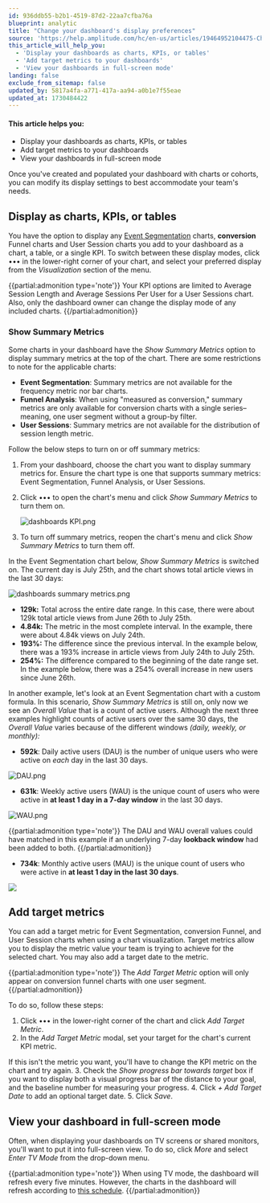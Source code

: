 ```yaml
---
id: 936ddb55-b2b1-4519-87d2-22aa7cfba76a
blueprint: analytic
title: "Change your dashboard's display preferences"
source: 'https://help.amplitude.com/hc/en-us/articles/19464952104475-Change-your-dashboard-s-display-preferences'
this_article_will_help_you:
  - 'Display your dashboards as charts, KPIs, or tables'
  - 'Add target metrics to your dashboards'
  - 'View your dashboards in full-screen mode'
landing: false
exclude_from_sitemap: false
updated_by: 5817a4fa-a771-417a-aa94-a0b1e7f55eae
updated_at: 1730484422
---
```

#### This article helps you:

* Display your dashboards as charts, KPIs, or tables
* Add target metrics to your dashboards
* View your dashboards in full-screen mode

Once you've created and populated your dashboard with charts or cohorts, you can modify its display settings to best accommodate your team's needs.

## Display as charts, KPIs, or tables

You have the option to display any [Event Segmentation](/docs/analytics/charts/event-segmentation/event-segmentation-build) charts, **conversion** Funnel charts and User Session charts you add to your dashboard as a chart, a table, or a single KPI. To switch between these display modes, click ••• in the lower-right corner of your chart, and select your preferred display from the *Visualization* section of the menu. 

{{partial:admonition type='note'}}
Your KPI options are limited to Average Session Length and Average Sessions Per User for a User Sessions chart. Also, only the dashboard owner can change the display mode of any included charts.
{{/partial:admonition}}

### Show Summary Metrics

Some charts in your dashboard have the *Show Summary Metrics* option to display summary metrics at the top of the chart. There are some restrictions to note for the applicable charts: 

* **Event Segmentation**: Summary metrics are not available for the frequency metric nor bar charts.
* **Funnel Analysis**: When using "measured as conversion," summary metrics are only available for conversion charts with a single series–meaning, one user segment without a group-by filter.
* **User Sessions**: Summary metrics are not available for the distribution of session length metric.

Follow the below steps to turn on or off summary metrics:

1. From your dashboard, choose the chart you want to display summary metrics for. Ensure the chart type is one that supports summary metrics: Event Segmentation, Funnel Analysis, or User Sessions.
2. Click ••• to open the chart's menu and click *Show Summary Metrics* to turn them on.

	![dashboards KPI.png](/docs/output/img/analytics/dashboards-kpi-png.png)

3. To turn off summary metrics, reopen the chart's menu and click *Show Summary Metrics* to turn them off.

In the Event Segmentation chart below, *Show Summary Metrics* is switched on. The current day is July 25th, and the chart shows total article views in the last 30 days:

![dashboards summary metrics.png](/docs/output/img/analytics/dashboards-summary-metrics-png.png)

* **129k:** Total across the entire date range. In this case, there were about 129k total article views from June 26th to July 25th.
* **4.84k:** The metric in the most complete interval. In the example, there were about 4.84k views on July 24th.
* **193%:** The difference since the previous interval. In the example below, there was a 193% increase in article views from July 24th to July 25th.
* **254%:** The difference compared to the beginning of the date range set. In the example below, there was a 254% overall increase in new users since June 26th.

In another example, let's look at an Event Segmentation chart with a custom formula. In this scenario, *Show Summary Metrics* is still on, only now we see an *Overall Value* that is a count of active users. Although the next three examples highlight counts of active users over the same 30 days, the *Overall Value* varies because of the different windows *(daily, weekly, or monthly):*

* **592k**: Daily active users (DAU) is the number of unique users who were active on *each* day in the last 30 days.

![DAU.png](/docs/output/img/analytics/dau-png.png)

* **631k**: Weekly active users (WAU) is the unique count of users who were active in **at least 1 day in a 7-day window** in the last 30 days.

![WAU.png](/docs/output/img/analytics/wau-png.png)

{{partial:admonition type='note'}}
 The DAU and WAU overall values could have matched in this example if an underlying 7-day **lookback window** had been added to both.
{{/partial:admonition}}

* **734k**: Monthly active users (MAU) is the unique count of users who were active in **at least 1 day in the last 30 days**.

![](statamic://asset::help_center_conversions::analytics/mau-png.png)

## Add target metrics

You can add a target metric for Event Segmentation, conversion Funnel, and User Session charts when using a chart visualization. Target metrics allow you to display the metric value your team is trying to achieve for the selected chart. You may also add a target date to the metric.

{{partial:admonition type='note'}}
The *Add Target Metric* option will only appear on conversion funnel charts with one user segment. 
{{/partial:admonition}}

To do so, follow these steps:

1. Click ••• in the lower-right corner of the chart and click *Add Target Metric*.
2. In the *Add Target Metric* modal, set your target for the chart's current KPI metric.   
  
If this isn't the metric you want, you'll have to change the KPI metric on the chart and try again.
3. Check the *Show progress bar towards target* box if you want to display both a visual progress bar of the distance to your goal, and the baseline number for measuring your progress.
4. Click *+ Add Target Date* to add an optional target date.
5. Click *Save*.

## View your dashboard in full-screen mode

Often, when displaying your dashboards on TV screens or shared monitors, you'll want to put it into full-screen view. To do so, click *More* and select *Enter TV Mode* from the drop-down menu.

{{partial:admonition type='note'}}
When using TV mode, the dashboard will refresh every five minutes. However, the charts in the dashboard will refresh according to [this schedule](/docs/analytics/charts/chart-basics).
{{/partial:admonition}}